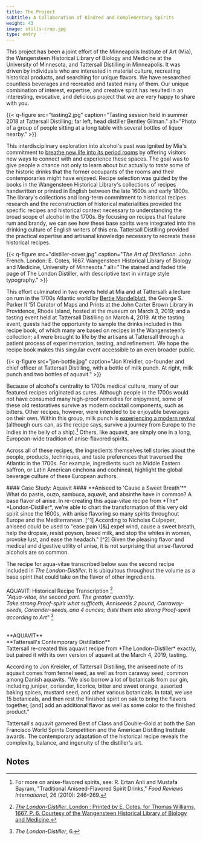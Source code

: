 ```yaml
---
title: The Project
subtitle: A Collaboration of Kindred and Complementary Spirits
weight: 43
image: stills-crop.jpg
type: entry
---
```


This project has been a joint effort of the Minneapolis Institute of Art (Mia), the Wangensteen Historical Library of Biology and Medicine at the University of Minnesota, and Tattersall Distilling in Minneapolis. It was driven by individuals who are interested in material culture, recreating historical products, and searching for unique flavors. We have researched countless beverages and recreated and tasted many of them. Our unique combination of interest, expertise, and creative spirit has resulted in an interesting, evocative, and delicious project that we are very happy to share with you.

{{< q-figure src="tasting2.jpg"  caption="Tasting session held in summer 2018 at Tattersall Distilling; far left, head distiller Bentley Gilman." alt="Photo of a group of people sitting at a long table with several bottles of liquor nearby."  >}}

This interdisciplinary exploration into alcohol's past was ignited by Mia's commitment to [breathe new life into its period rooms](https://new.artsmia.org/living-rooms/) by offering visitors new ways to connect with and experience these spaces. The goal was to give people a chance not only to learn about but actually to *taste* some of the historic drinks that the former occupants of the rooms and their contemporaries might have enjoyed. Recipe selection was guided by the books in the Wangensteen Historical Library's collections of recipes handwritten or printed in English between the late 1600s and early 1800s. The library's collections and long-term commitment to historical recipes research and the reconstruction of historical materialities provided the specific recipes and historical context necessary to understanding the broad scope of alcohol in the 1700s. By focusing on recipes that feature rum and brandy, we can see how these base spirits were integrated into the drinking culture of English writers of this era. Tattersall Distilling provided the practical expertise and artisanal knowledge necessary to recreate these historical recipes.

{{< q-figure src="distiller-cover.jpg"  caption="*The Art of Distillation*. John French. London: E. Cotes, 1667. Wangensteen Historical Library of Biology and Medicine, University of Minnesota." alt="The stained and faded title page of The London Distiller, with descriptive text in vintage style typography."  >}}

This effort culminated in two events held at Mia and at Tattersall: a lecture on rum in the 1700s Atlantic world by [Bertie Mandelblatt](http://brown.academia.edu/BertieMandelblatt), the George S. Parker II '51 Curator of Maps and Prints at the John Carter Brown Library in Providence, Rhode Island, hosted at the museum on March 3, 2019; and a tasting event held at Tattersall Distilling on March 4, 2019. At the tasting event, guests had the opportunity to sample the drinks included in this recipe book, of which many are based on recipes in the Wangensteen's collection; all were brought to life by the artisans at Tattersall through a patient process of experimentation, testing, and refinement. We hope the recipe book makes this singular event accessible to an even broader public.

{{< q-figure src="jon-bottle.jpg"  caption="Jon Kreidler, co-founder and chief officer at Tattersall Distilling, with a bottle of milk punch. At right, milk punch and two bottles of aquavit."  >}}

Because of alcohol's centrality to 1700s medical culture, many of our featured recipes originated as cures. Although people in the 1700s would not have consumed many high-proof remedies for enjoyment, some of these old restoratives survive as modern cocktail components, such as bitters. Other recipes, however, were intended to be enjoyable beverages on their own. Within this group, milk punch is [experiencing a modern revival](https://vinepair.com/articles/milk-punch/) (although ours can, as the recipe says, survive a journey from Europe to the Indies in the belly of a ship).[^1] Others, like aquavit, are simply one in a long, European-wide tradition of anise-flavored spirits.

Across all of these recipes, the ingredients themselves tell stories about the people, products, techniques, and taste preferences that traversed the Atlantic in the 1700s. For example, ingredients such as Middle Eastern saffron, or Latin American cinchona and cochineal, highlight the global beverage culture of these European authors.
<br>

<div class="sidebar">
#### Case Study: Aquavit ####
**Aniseed to 'Cause a Sweet Breath'**
<br>
What do pastis, ouzo, sambuca, aquavit, and absinthe have in common? A base flavor of anise. In re-creating this aqua-vitae recipe from *The* *London-Distiller*, we're able to chart the transformation of this very old spirit since the 1600s, with anise flavoring so many spirits throughout Europe and the Mediterranean. [^1] According to Nicholas Culpeper, aniseed could be used to "ease pain \[&\] expel wind, cause a sweet breath, help the dropsie, resist poyson, breed milk, and stop the whites in women, provoke lust, and ease the headach." [^2] Given the pleasing flavor and medical and digestive utility of anise, it is not surprising that anise-flavored alcohols are so common.

The recipe for aqua-vitae transcribed below was the second recipe included in *The London-Distiller*. It is ubiquitous throughout the volume as a base spirit that could take on the flavor of other ingredients.
<br>
<br>
<span class="gray-text">
AQUAVIT: Historical Recipe Transcription [^3]
<br>
*"Aqua-vitae, the second part.
The greater quantity.
<br>
Take strong Proof-spirit what sufficeth, Anniseeds 2 pound, Carraway-seeds, Coriander-seeds, ana 4 ounces; distil them into strong Proof-spirit according to Art"* [^4]

</span>
<br>
**AQUAVIT**
<br>
**Tattersall's Contemporary Distillation**
<br>
Tattersall re-created this aquavit recipe from *The London-Distiller* exactly, but paired it with its own version of aquavit at the March 4, 2019, tasting.

According to Jon Kreidler, of Tattersall Distilling, the aniseed note of its aquavit comes from fennel seed, as well as from caraway seed, common among Danish aquavits. "We also borrow a lot of botanicals from our gin, including juniper, coriander, licorice, bitter and sweet orange, assorted baking spices, mustard seed, and other various botanicals. In total, we use 15 botanicals, and then rest the finished spirit on oak to bring the flavors together, \[and\] add an additional flavor as well as some color to the finished product."

Tattersall's aquavit garnered Best of Class and Double-Gold at both the San Francisco World Spirits Competition and the American Distilling Institute awards. The contemporary adaptation of the historical recipe reveals the complexity, balance, and ingenuity of the distiller's art.

</div>

## Notes ##


[^1]: For more on anise-flavored spirits, see: R. Ertan Anli and Mustafa Bayram, "Traditional Aniseed-Flavored Spirit Drinks," *Food Reviews International*, 26 (2010): 246–269.

[^2]: Culpeper, *Pharmacopoeia Londinensis*, 42. Nicholas Culpeper was a 1600s physician best known for translating the elite College of Physicians of London's pharmacopoeia from Latin into English so that more people would have access to medical knowledge.

[^3]: [*The London-Distiller*. London : Printed by E. Cotes, for Thomas Williams, 1667. P. 6. Courtesy of the Wangensteen Historical Library of Biology and Medicine.](https://primo.lib.umn.edu/primo-explore/fulldisplay?docid=UMN_ALMA21337551290001701&context=L&vid=TWINCITIES&search_scope=wangensteen&tab=default_tab&lang=en_US)

[^4]: *The London-Distiller*, 6.
